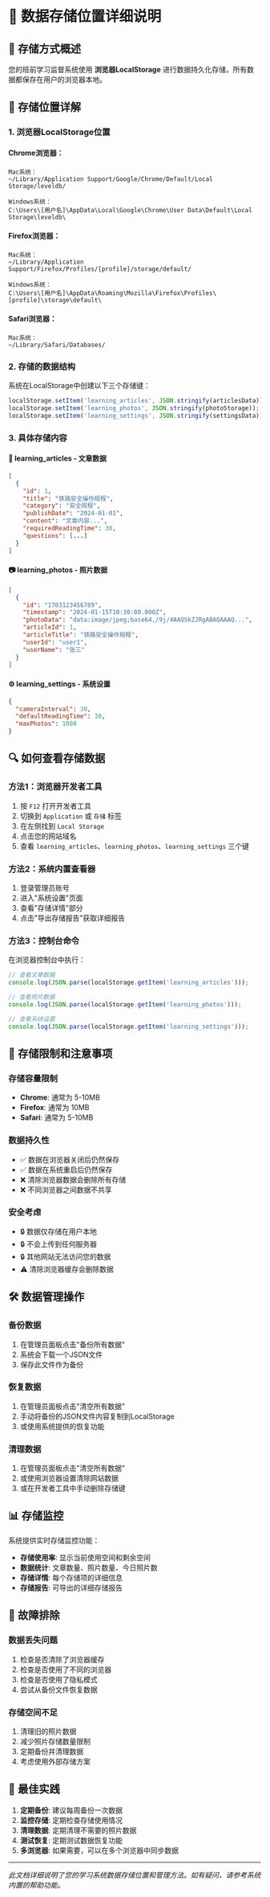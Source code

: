 # 📍 数据存储位置详细说明

## 🎯 存储方式概述

您的班前学习监督系统使用 **浏览器LocalStorage** 进行数据持久化存储，所有数据都保存在用户的浏览器本地。

## 📂 存储位置详解

### 1. **浏览器LocalStorage位置**

#### **Chrome浏览器**：
```
Mac系统：
~/Library/Application Support/Google/Chrome/Default/Local Storage/leveldb/

Windows系统：
C:\Users\[用户名]\AppData\Local\Google\Chrome\User Data\Default\Local Storage\leveldb\
```

#### **Firefox浏览器**：
```
Mac系统：
~/Library/Application Support/Firefox/Profiles/[profile]/storage/default/

Windows系统：
C:\Users\[用户名]\AppData\Roaming\Mozilla\Firefox\Profiles\[profile]\storage\default\
```

#### **Safari浏览器**：
```
Mac系统：
~/Library/Safari/Databases/
```

### 2. **存储的数据结构**

系统在LocalStorage中创建以下三个存储键：

```javascript
localStorage.setItem('learning_articles', JSON.stringify(articlesData));
localStorage.setItem('learning_photos', JSON.stringify(photoStorage));
localStorage.setItem('learning_settings', JSON.stringify(settingsData));
```

### 3. **具体存储内容**

#### **📄 learning_articles** - 文章数据
```json
[
  {
    "id": 1,
    "title": "铁路安全操作规程",
    "category": "安全规程",
    "publishDate": "2024-01-01",
    "content": "文章内容...",
    "requiredReadingTime": 30,
    "questions": [...]
  }
]
```

#### **📷 learning_photos** - 照片数据
```json
[
  {
    "id": "1703123456789",
    "timestamp": "2024-01-15T10:30:00.000Z",
    "photoData": "data:image/jpeg;base64,/9j/4AAQSkZJRgABAQAAAQ...",
    "articleId": 1,
    "articleTitle": "铁路安全操作规程",
    "userId": "user1",
    "userName": "张三"
  }
]
```

#### **⚙️ learning_settings** - 系统设置
```json
{
  "cameraInterval": 30,
  "defaultReadingTime": 30,
  "maxPhotos": 1000
}
```

## 🔍 如何查看存储数据

### 方法1：浏览器开发者工具
1. 按 `F12` 打开开发者工具
2. 切换到 `Application` 或 `存储` 标签
3. 在左侧找到 `Local Storage`
4. 点击您的网站域名
5. 查看 `learning_articles`、`learning_photos`、`learning_settings` 三个键

### 方法2：系统内置查看器
1. 登录管理员账号
2. 进入"系统设置"页面
3. 查看"存储详情"部分
4. 点击"导出存储报告"获取详细报告

### 方法3：控制台命令
在浏览器控制台中执行：
```javascript
// 查看文章数据
console.log(JSON.parse(localStorage.getItem('learning_articles')));

// 查看照片数据
console.log(JSON.parse(localStorage.getItem('learning_photos')));

// 查看系统设置
console.log(JSON.parse(localStorage.getItem('learning_settings')));
```

## 💾 存储限制和注意事项

### **存储容量限制**
- **Chrome**: 通常为 5-10MB
- **Firefox**: 通常为 10MB
- **Safari**: 通常为 5-10MB

### **数据持久性**
- ✅ 数据在浏览器关闭后仍然保存
- ✅ 数据在系统重启后仍然保存
- ❌ 清除浏览器数据会删除所有存储
- ❌ 不同浏览器之间数据不共享

### **安全考虑**
- 🔒 数据仅存储在用户本地
- 🔒 不会上传到任何服务器
- 🔒 其他网站无法访问您的数据
- ⚠️ 清除浏览器缓存会删除数据

## 🛠️ 数据管理操作

### **备份数据**
1. 在管理员面板点击"备份所有数据"
2. 系统会下载一个JSON文件
3. 保存此文件作为备份

### **恢复数据**
1. 在管理员面板点击"清空所有数据"
2. 手动将备份的JSON文件内容复制到LocalStorage
3. 或使用系统提供的恢复功能

### **清理数据**
1. 在管理员面板点击"清空所有数据"
2. 或使用浏览器设置清除网站数据
3. 或在开发者工具中手动删除存储键

## 📊 存储监控

系统提供实时存储监控功能：

- **存储使用率**: 显示当前使用空间和剩余空间
- **数据统计**: 文章数量、照片数量、今日照片数
- **存储详情**: 每个存储项的详细信息
- **存储报告**: 可导出的详细存储报告

## 🔧 故障排除

### **数据丢失问题**
1. 检查是否清除了浏览器缓存
2. 检查是否使用了不同的浏览器
3. 检查是否使用了隐私模式
4. 尝试从备份文件恢复数据

### **存储空间不足**
1. 清理旧的照片数据
2. 减少照片存储数量限制
3. 定期备份并清理数据
4. 考虑使用外部存储方案

## 📝 最佳实践

1. **定期备份**: 建议每周备份一次数据
2. **监控存储**: 定期检查存储使用情况
3. **清理数据**: 定期清理不需要的照片数据
4. **测试恢复**: 定期测试数据恢复功能
5. **多浏览器**: 如果需要，可以在多个浏览器中同步数据

---

*此文档详细说明了您的学习系统数据存储位置和管理方法。如有疑问，请参考系统内置的帮助功能。* 